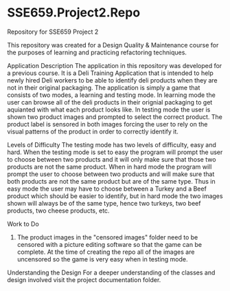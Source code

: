 # SSE659.Project2.Repo
Repository for SSE659 Project 2

This repository was created for a Design Quality & Maintenance course for the purposes of learning and practicing refactoring techniques.

Application Description
The application in this repository was developed for a previous course. It is a Deli Training Application that is intended to help newly hired Deli workers to be able to identify deli products when they are not in their original packaging. The application is simply a game that consists of two modes, a learning and testing mode. In learning mode the user can browse all of the deli products in their orignial packaging to get aquianted with what each product looks like. In testing mode the user is shown two product images and prompted to select the correct product. The product label is sensored in both images forcing the user to rely on the visual patterns of the product in order to correctly identify it.

Levels of Difficulty
The testing mode has two levels of difficulty, easy and hard. When the testing mode is set to easy the program will prompt the user to choose between two products and it will only make sure that those two products are not the same product. When in hard mode the program will prompt the user to choose between two products and will make sure that both products are not the same product but are of the same type. Thus in easy mode the user may have to choose between a Turkey and a Beef product which should be easier to identify, but in hard mode the two images shown will always be of the same type, hence two turkeys, two beef products, two cheese products, etc.

Work to Do
1. The product images in the "censored images" folder need to be censored with a picture editing software so that the game can be complete. At the time of creating the repo all of the images are uncensored so the game is very easy when in testing mode.

Understanding the Design
For a deeper understanding of the classes and design involved visit the project documentation folder.

